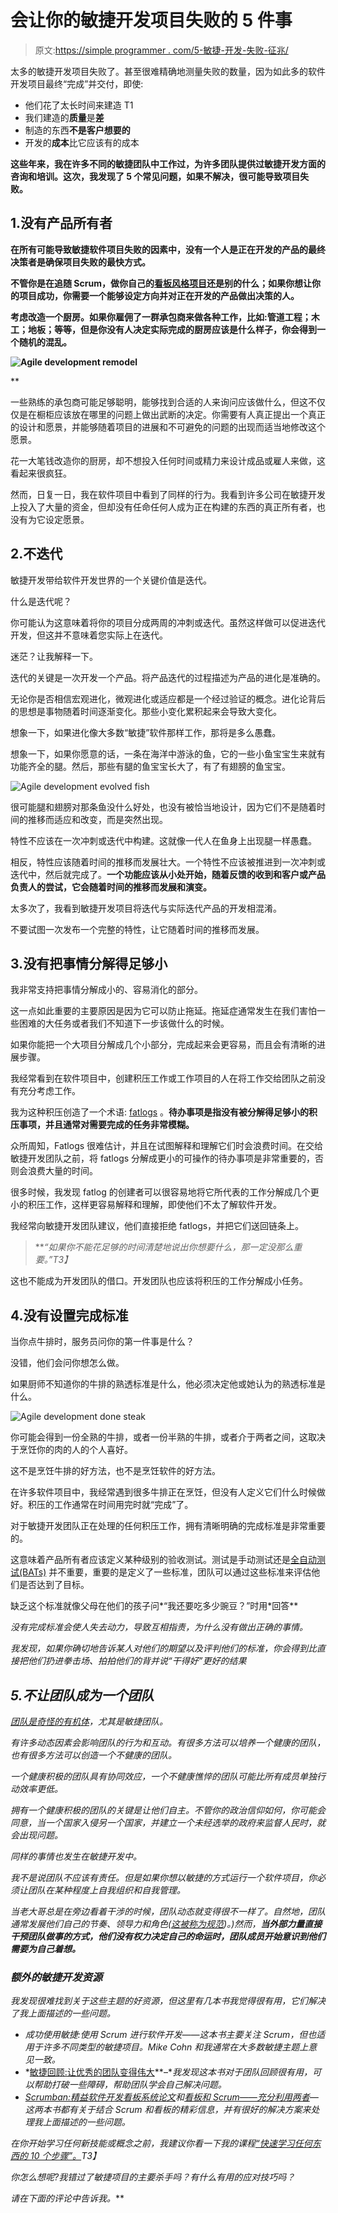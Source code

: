 # 会让你的敏捷开发项目失败的 5 件事

> 原文:[https://simple programmer . com/5-敏捷-开发-失败-征兆/](https://simpleprogrammer.com/5-agile-development-failure-signs/)

太多的敏捷开发项目失败了。甚至很难精确地测量失败的数量，因为如此多的软件开发项目最终“完成”并交付，即使:

*   他们花了太长时间来建造 T1
*   我们建造的**质量**是**差**
*   制造的东西**不是客户想要的**
*   开发的**成本**比它应该有的成本

**这些年来，我在许多不同的敏捷团队中工作过，为许多团队提供过敏捷开发方面的咨询和培训。这次，**我发现了 5 个常见问题，如果不解决，很可能导致项目失败。****

## **1.没有产品所有者**

**在所有可能导致敏捷软件项目失败的因素中，没有一个人是正在开发的产品的最终决策者是确保项目失败的最快方式。**

**不管你是在追随 Scrum，做你自己的[看板风格项目](https://simpleprogrammer.com/2010/04/28/the-kanbandand-guide/)还是别的什么；**如果你想让你的项目成功，你需要一个能够设定方向并对正在开发的产品做出决策的人。****

**考虑改造一个厨房。如果你雇佣了一群承包商来做各种工作，比如:管道工程；木工；地板；等等，但是你没有人决定实际完成的厨房应该是什么样子，你会得到一个随机的混乱。**

**[](https://simpleprogrammer.com/wp-content/uploads/2013/05/no-product-owner.jpg)**

**![Agile development remodel](img/57ca0887c8b5fc7d93aface5e5741e05.png "no product owner")**

**

一些熟练的承包商可能足够聪明，能够找到合适的人来询问应该做什么，但这不仅仅是在橱柜应该放在哪里的问题上做出武断的决定。你需要有人真正提出一个真正的设计和愿景，并能够随着项目的进展和不可避免的问题的出现而适当地修改这个愿景。

花一大笔钱改造你的厨房，却不想投入任何时间或精力来设计成品或雇人来做，这看起来很疯狂。

然而，日复一日，我在软件项目中看到了同样的行为。我看到许多公司在敏捷开发上投入了大量的资金，但却没有任命任何人成为正在构建的东西的真正所有者，也没有为它设定愿景。

## 2.不迭代

敏捷开发带给软件开发世界的一个关键价值是迭代。

什么是迭代呢？

你可能认为这意味着将你的项目分成两周的冲刺或迭代。虽然这样做可以促进迭代开发，但这并不意味着您实际上在迭代。

迷茫？让我解释一下。

迭代的关键是一次开发一个产品。将产品迭代的过程描述为产品的进化是准确的。

无论你是否相信宏观进化，微观进化或适应都是一个经过验证的概念。进化论背后的思想是事物随着时间逐渐变化。那些小变化累积起来会导致大变化。

想象一下，如果进化像大多数“敏捷”软件那样工作，那将是多么愚蠢。

想象一下，如果你愿意的话，一条在海洋中游泳的鱼，它的一些小鱼宝宝生来就有功能齐全的腿。然后，那些有腿的鱼宝宝长大了，有了有翅膀的鱼宝宝。



![Agile development evolved fish](img/2a14cdd68763404df6ce6eee0a437338.png "evolution agile fish")



很可能腿和翅膀对那条鱼没什么好处，也没有被恰当地设计，因为它们不是随着时间的推移而适应和改变，而是突然出现。

特性不应该在一次冲刺或迭代中构建。这就像一代人在鱼身上出现腿一样愚蠢。

相反，特性应该随着时间的推移而发展壮大。一个特性不应该被推进到一次冲刺或迭代中，然后就完成了。**一个功能应该从小处开始，随着反馈的收到和客户或产品负责人的尝试，它会随着时间的推移而发展和演变。**

太多次了，我看到敏捷开发项目将迭代与实际迭代产品的开发相混淆。

不要试图一次发布一个完整的特性，让它随着时间的推移而发展。

## 3.没有把事情分解得足够小

我非常支持把事情分解成小的、容易消化的部分。

这一点如此重要的主要原因是因为它可以防止拖延。拖延症通常发生在我们害怕一些困难的大任务或者我们不知道下一步该做什么的时候。

如果你能把一个大项目分解成几个小部分，完成起来会更容易，而且会有清晰的进展步骤。

我经常看到在软件项目中，创建积压工作或工作项目的人在将工作交给团队之前没有充分考虑工作。

我为这种积压创造了一个术语: [fatlogs](https://simpleprogrammer.com/?s=fatlog) 。**待办事项是指没有被分解得足够小的积压事项，并且通常对需要完成的任务非常模糊。**

众所周知，Fatlogs 很难估计，并且在试图解释和理解它们时会浪费时间。在交给敏捷开发团队之前，将 fatlogs 分解成更小的可操作的待办事项是非常重要的，否则会浪费大量的时间。

很多时候，我发现 fatlog 的创建者可以很容易地将它所代表的工作分解成几个更小的积压工作，这样更容易解释和理解，即使他们不太了解软件开发。

我经常向敏捷开发团队建议，他们直接拒绝 fatlogs，并把它们送回链条上。

> ***“如果你不能花足够的时间清楚地说出你想要什么，那一定没那么重要。”*T3】**

这也不能成为开发团队的借口。开发团队也应该将积压的工作分解成小任务。

## 4.没有设置完成标准

当你点牛排时，服务员问你的第一件事是什么？

没错，他们会问你想怎么做。

如果厨师不知道你的牛排的熟透标准是什么，他必须决定他或她认为的熟透标准是什么。



![Agile development done steak](img/8702eb2c60076b1f1655ce4cfc9385d8.png "beef steak on the grill with flames.")



你可能会得到一份全熟的牛排，或者一份半熟的牛排，或者介于两者之间，这取决于烹饪你的肉的人的个人喜好。

这不是烹饪牛排的好方法，也不是烹饪软件的好方法。

在许多软件项目中，我经常遇到很多牛排正在烹饪，但没有人定义它们什么时候做好。积压的工作通常在时间用完时就“完成”了。

对于敏捷开发团队正在处理的任何积压工作，拥有清晰明确的完成标准是非常重要的。

这意味着产品所有者应该定义某种级别的验收测试。测试是手动测试还是[全自动测试(BATs)](https://simpleprogrammer.com/getting-up-to-bat-series/) 并不重要，重要的是定义了一些标准，团队可以通过这些标准来评估他们是否达到了目标。

缺乏这个标准就像父母在他们的孩子问*“我还要吃多少豌豆？”时用*回答**

*没有完成标准会使人失去动力，导致互相指责，为什么没有做出正确的事情。*

*我发现，如果你确切地告诉某人对他们的期望以及评判他们的标准，你会得到比直接把他们扔进拳击场、拍拍他们的背并说“干得好”更好的结果*

## *5.不让团队成为一个团队*

*[团队是奇怪的有机体](https://simpleprogrammer.com/2011/08/01/what-is-a-team/)，尤其是敏捷团队。*

*有许多动态因素会影响团队的行为和互动。有很多方法可以培养一个健康的团队，也有很多方法可以创造一个不健康的团队。*

*一个健康积极的团队具有协同效应，一个不健康憔悴的团队可能比所有成员单独行动效率更低。*

*拥有一个健康积极的团队的关键是让他们自主。不管你的政治信仰如何，你可能会同意，当一个国家入侵另一个国家，并建立一个未经选举的政府来监督人民时，就会出现问题。*

*同样的事情也发生在敏捷开发中。*

*我不是说团队不应该有责任。但是如果你想以敏捷的方式运行一个软件项目，你必须让团队在某种程度上自我组织和自我管理。*

*当老大哥总是在旁边看着干涉的时候，团队动态就变得很不一样了。自然地，团队通常发展他们自己的节奏、领导力和角色([这被称为规范](http://www.mindtools.com/pages/article/newLDR_86.htm))。)然而，**当外部力量直接干预团队做事的方式，他们没有权力决定自己的命运时，团队成员开始意识到他们需要为自己着想。***

### *额外的敏捷开发资源*

*我发现很难找到关于这些主题的好资源，但这里有几本书我觉得很有用，它们解决了我上面描述的一些问题。*

*   *成功使用敏捷:使用 Scrum 进行软件开发——这本书主要关注 Scrum，但也适用于许多不同类型的敏捷项目。Mike Cohn 和我通常在大多数敏捷主题上意见一致。*
*   *[敏捷回顾:让优秀的团队变得伟大](http://www.amazon.com/gp/product/B00B03SRJW/ref=as_li_tl?ie=UTF8&camp=1789&creative=390957&creativeASIN=B00B03SRJW&linkCode=as2&tag=makithecompsi-20&linkId=RBKRFRBDMKIQFCHM)**–**我发现这本书对于团队回顾很有用，可以帮助打破一些障碍，帮助团队学会自己解决问题。*
*   *[Scrumban:精益软件开发看板系统论文](http://www.amazon.com/gp/product/B004SY63BY/ref=as_li_tl?ie=UTF8&camp=1789&creative=390957&creativeASIN=B004SY63BY&linkCode=as2&tag=makithecompsi-20&linkId=VMCR6PIXOSRLL53V)和[看板和 Scrum——充分利用两者](http://www.amazon.com/gp/product/0557138329/ref=as_li_tl?ie=UTF8&camp=1789&creative=390957&creativeASIN=0557138329&linkCode=as2&tag=makithecompsi-20&linkId=WN2IDAQPBO6E3QUH)—这两本书都有关于结合 Scrum 和看板的精彩信息，并有很好的解决方案来处理我上面描述的一些问题。*

*在你开始学习任何新技能或概念之前，我建议你看一下我的课程[“快速学习任何东西的 10 个步骤”。](https://simpleprogrammer.com/store/products/learn-anything-quickly/)T3】*

*你怎么想呢?我错过了敏捷项目的主要杀手吗？有什么有用的应对技巧吗？*

*请在下面的评论中告诉我。***